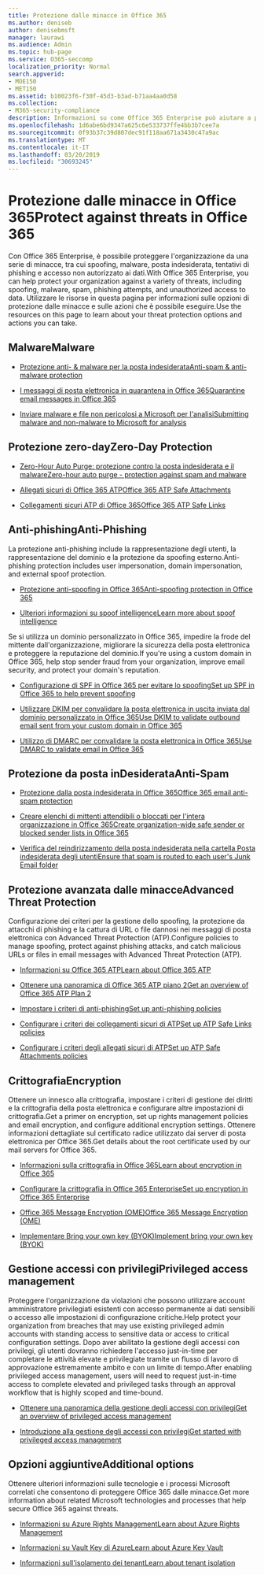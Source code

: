 ```yaml
---
title: Protezione dalle minacce in Office 365
ms.author: deniseb
author: denisebmsft
manager: laurawi
ms.audience: Admin
ms.topic: hub-page
ms.service: O365-seccomp
localization_priority: Normal
search.appverid:
- MOE150
- MET150
ms.assetid: b10023f6-f30f-45d3-b3ad-b71aa4aa0d58
ms.collection:
- M365-security-compliance
description: Informazioni su come Office 365 Enterprise può aiutare a proteggere l'organizzazione da una serie di minacce, tra cui spoofing, malware, posta indesiderata, tentativi di phishing e accesso non autorizzato ai dati.
ms.openlocfilehash: 1d6abe6bd9347a625c6e533737ffe4bb3b7cee7a
ms.sourcegitcommit: 0f93b37c39d807dec91f118aa671a3430c47a9ac
ms.translationtype: MT
ms.contentlocale: it-IT
ms.lasthandoff: 03/20/2019
ms.locfileid: "30693245"
---
```

# <a name="protect-against-threats-in-office-365"></a><span data-ttu-id="ff7b8-103">Protezione dalle minacce in Office 365</span><span class="sxs-lookup"><span data-stu-id="ff7b8-103">Protect against threats in Office 365</span></span>

<span data-ttu-id="ff7b8-104">Con Office 365 Enterprise, è possibile proteggere l'organizzazione da una serie di minacce, tra cui spoofing, malware, posta indesiderata, tentativi di phishing e accesso non autorizzato ai dati.</span><span class="sxs-lookup"><span data-stu-id="ff7b8-104">With Office 365 Enterprise, you can help protect your organization against a variety of threats, including spoofing, malware, spam, phishing attempts, and unauthorized access to data.</span></span> <span data-ttu-id="ff7b8-105">Utilizzare le risorse in questa pagina per informazioni sulle opzioni di protezione dalle minacce e sulle azioni che è possibile eseguire.</span><span class="sxs-lookup"><span data-stu-id="ff7b8-105">Use the resources on this page to learn about your threat protection options and actions you can take.</span></span>

## <a name="malware"></a><span data-ttu-id="ff7b8-106">Malware</span><span class="sxs-lookup"><span data-stu-id="ff7b8-106">Malware</span></span>

- [<span data-ttu-id="ff7b8-107">Protezione anti- &amp; malware per la posta indesiderata</span><span class="sxs-lookup"><span data-stu-id="ff7b8-107">Anti-spam &amp; anti-malware protection</span></span>](anti-spam-and-anti-malware-protection.md)
    
- [<span data-ttu-id="ff7b8-108">I messaggi di posta elettronica in quarantena in Office 365</span><span class="sxs-lookup"><span data-stu-id="ff7b8-108">Quarantine email messages in Office 365</span></span>](quarantine-email-messages.md)
    
- [<span data-ttu-id="ff7b8-109">Inviare malware e file non pericolosi a Microsoft per l'analisi</span><span class="sxs-lookup"><span data-stu-id="ff7b8-109">Submitting malware and non-malware to Microsoft for analysis</span></span>](submitting-malware-and-non-malware-to-microsoft-for-analysis.md)

## <a name="zero-day-protection"></a><span data-ttu-id="ff7b8-110">Protezione zero-day</span><span class="sxs-lookup"><span data-stu-id="ff7b8-110">Zero-Day Protection</span></span>

- [<span data-ttu-id="ff7b8-111">Zero-Hour Auto Purge: protezione contro la posta indesiderata e il malware</span><span class="sxs-lookup"><span data-stu-id="ff7b8-111">Zero-hour auto purge - protection against spam and malware</span></span>](zero-hour-auto-purge.md)

- [<span data-ttu-id="ff7b8-112">Allegati sicuri di Office 365 ATP</span><span class="sxs-lookup"><span data-stu-id="ff7b8-112">Office 365 ATP Safe Attachments</span></span>](atp-safe-attachments.md)

- [<span data-ttu-id="ff7b8-113">Collegamenti sicuri ATP di Office 365</span><span class="sxs-lookup"><span data-stu-id="ff7b8-113">Office 365 ATP Safe Links</span></span>](atp-safe-links.md)

## <a name="anti-phishing"></a><span data-ttu-id="ff7b8-114">Anti-phishing</span><span class="sxs-lookup"><span data-stu-id="ff7b8-114">Anti-Phishing</span></span>

<span data-ttu-id="ff7b8-115">La protezione anti-phishing include la rappresentazione degli utenti, la rappresentazione del dominio e la protezione da spoofing esterno.</span><span class="sxs-lookup"><span data-stu-id="ff7b8-115">Anti-phishing protection includes user impersonation, domain impersonation, and external spoof protection.</span></span> 

- [<span data-ttu-id="ff7b8-116">Protezione anti-spoofing in Office 365</span><span class="sxs-lookup"><span data-stu-id="ff7b8-116">Anti-spoofing protection in Office 365</span></span>](anti-spoofing-protection.md)

- [<span data-ttu-id="ff7b8-117">Ulteriori informazioni su spoof intelligence</span><span class="sxs-lookup"><span data-stu-id="ff7b8-117">Learn more about spoof intelligence</span></span>](learn-about-spoof-intelligence.md)

<span data-ttu-id="ff7b8-118">Se si utilizza un dominio personalizzato in Office 365, impedire la frode del mittente dall'organizzazione, migliorare la sicurezza della posta elettronica e proteggere la reputazione del dominio.</span><span class="sxs-lookup"><span data-stu-id="ff7b8-118">If you're using a custom domain in Office 365, help stop sender fraud from your organization, improve email security, and protect your domain's reputation.</span></span>
  
- [<span data-ttu-id="ff7b8-119">Configurazione di SPF in Office 365 per evitare lo spoofing</span><span class="sxs-lookup"><span data-stu-id="ff7b8-119">Set up SPF in Office 365 to help prevent spoofing</span></span>](set-up-spf-in-office-365-to-help-prevent-spoofing.md)
    
- [<span data-ttu-id="ff7b8-120">Utilizzare DKIM per convalidare la posta elettronica in uscita inviata dal dominio personalizzato in Office 365</span><span class="sxs-lookup"><span data-stu-id="ff7b8-120">Use DKIM to validate outbound email sent from your custom domain in Office 365</span></span>](use-dkim-to-validate-outbound-email.md)
    
- [<span data-ttu-id="ff7b8-121">Utilizzo di DMARC per convalidare la posta elettronica in Office 365</span><span class="sxs-lookup"><span data-stu-id="ff7b8-121">Use DMARC to validate email in Office 365</span></span>](use-dmarc-to-validate-email.md)

## <a name="anti-spam"></a><span data-ttu-id="ff7b8-122">Protezione da posta inDesiderata</span><span class="sxs-lookup"><span data-stu-id="ff7b8-122">Anti-Spam</span></span>

- [<span data-ttu-id="ff7b8-123">Protezione dalla posta indesiderata in Office 365</span><span class="sxs-lookup"><span data-stu-id="ff7b8-123">Office 365 email anti-spam protection</span></span>](anti-spam-protection.md)

- [<span data-ttu-id="ff7b8-124">Creare elenchi di mittenti attendibili o bloccati per l'intera organizzazione in Office 365</span><span class="sxs-lookup"><span data-stu-id="ff7b8-124">Create organization-wide safe sender or blocked sender lists in Office 365</span></span>](create-organization-wide-safe-sender-or-blocked-sender-lists-in-office-365.md)

- [<span data-ttu-id="ff7b8-125">Verifica del reindirizzamento della posta indesiderata nella cartella Posta indesiderata degli utenti</span><span class="sxs-lookup"><span data-stu-id="ff7b8-125">Ensure that spam is routed to each user's Junk Email folder</span></span>](ensure-that-spam-is-routed-to-each-user-s-junk-email-folder.md)
  
    
## <a name="advanced-threat-protection"></a><span data-ttu-id="ff7b8-126">Protezione avanzata dalle minacce</span><span class="sxs-lookup"><span data-stu-id="ff7b8-126">Advanced Threat Protection</span></span>

<span data-ttu-id="ff7b8-127">Configurazione dei criteri per la gestione dello spoofing, la protezione da attacchi di phishing e la cattura di URL o file dannosi nei messaggi di posta elettronica con Advanced Threat Protection (ATP).</span><span class="sxs-lookup"><span data-stu-id="ff7b8-127">Configure policies to manage spoofing, protect against phishing attacks, and catch malicious URLs or files in email messages with Advanced Threat Protection (ATP).</span></span>
  
- [<span data-ttu-id="ff7b8-128">Informazioni su Office 365 ATP</span><span class="sxs-lookup"><span data-stu-id="ff7b8-128">Learn about Office 365 ATP</span></span>](office-365-atp.md)

- [<span data-ttu-id="ff7b8-129">Ottenere una panoramica di Office 365 ATP piano 2</span><span class="sxs-lookup"><span data-stu-id="ff7b8-129">Get an overview of Office 365 ATP Plan 2</span></span>](office-365-ti.md)
    
- [<span data-ttu-id="ff7b8-130">Impostare i criteri di anti-phishing</span><span class="sxs-lookup"><span data-stu-id="ff7b8-130">Set up anti-phishing policies</span></span>](set-up-anti-phishing-policies.md)
    
- [<span data-ttu-id="ff7b8-131">Configurare i criteri dei collegamenti sicuri di ATP</span><span class="sxs-lookup"><span data-stu-id="ff7b8-131">Set up ATP Safe Links policies</span></span>](set-up-atp-safe-links-policies.md)
    
- [<span data-ttu-id="ff7b8-132">Configurare i criteri degli allegati sicuri di ATP</span><span class="sxs-lookup"><span data-stu-id="ff7b8-132">Set up ATP Safe Attachments policies</span></span>](set-up-atp-safe-attachments-policies.md)
    
## <a name="encryption"></a><span data-ttu-id="ff7b8-133">Crittografia</span><span class="sxs-lookup"><span data-stu-id="ff7b8-133">Encryption</span></span>

<span data-ttu-id="ff7b8-134">Ottenere un innesco alla crittografia, impostare i criteri di gestione dei diritti e la crittografia della posta elettronica e configurare altre impostazioni di crittografia.</span><span class="sxs-lookup"><span data-stu-id="ff7b8-134">Get a primer on encryption, set up rights management policies and email encryption, and configure additional encryption settings.</span></span> <span data-ttu-id="ff7b8-135">Ottenere informazioni dettagliate sul certificato radice utilizzato dai server di posta elettronica per Office 365.</span><span class="sxs-lookup"><span data-stu-id="ff7b8-135">Get details about the root certificate used by our mail servers for Office 365.</span></span>
  
- [<span data-ttu-id="ff7b8-136">Informazioni sulla crittografia in Office 365</span><span class="sxs-lookup"><span data-stu-id="ff7b8-136">Learn about encryption in Office 365</span></span>](encryption.md)
    
- [<span data-ttu-id="ff7b8-137">Configurare la crittografia in Office 365 Enterprise</span><span class="sxs-lookup"><span data-stu-id="ff7b8-137">Set up encryption in Office 365 Enterprise</span></span>](set-up-encryption.md)
    
- [<span data-ttu-id="ff7b8-138">Office 365 Message Encryption (OME)</span><span class="sxs-lookup"><span data-stu-id="ff7b8-138">Office 365 Message Encryption (OME)</span></span>](ome.md)
    
- [<span data-ttu-id="ff7b8-139">Implementare Bring your own key (BYOK)</span><span class="sxs-lookup"><span data-stu-id="ff7b8-139">Implement bring your own key (BYOK)</span></span>](https://docs.microsoft.com/azure/key-vault/key-vault-hsm-protected-keys#implementing-bring-your-own-key-byok-for-azure-key-vault)
        
## <a name="privileged-access-management"></a><span data-ttu-id="ff7b8-140">Gestione accessi con privilegi</span><span class="sxs-lookup"><span data-stu-id="ff7b8-140">Privileged access management</span></span>

<span data-ttu-id="ff7b8-141">Proteggere l'organizzazione da violazioni che possono utilizzare account amministratore privilegiati esistenti con accesso permanente ai dati sensibili o accesso alle impostazioni di configurazione critiche.</span><span class="sxs-lookup"><span data-stu-id="ff7b8-141">Help protect your organization from breaches that may use existing privileged admin accounts with standing access to sensitive data or access to critical configuration settings.</span></span> <span data-ttu-id="ff7b8-142">Dopo aver abilitato la gestione degli accessi con privilegi, gli utenti dovranno richiedere l'accesso just-in-time per completare le attività elevate e privilegiate tramite un flusso di lavoro di approvazione estremamente ambito e con un limite di tempo.</span><span class="sxs-lookup"><span data-stu-id="ff7b8-142">After enabling privileged access management, users will need to request just-in-time access to complete elevated and privileged tasks through an approval workflow that is highly scoped and time-bound.</span></span>
  
- [<span data-ttu-id="ff7b8-143">Ottenere una panoramica della gestione degli accessi con privilegi</span><span class="sxs-lookup"><span data-stu-id="ff7b8-143">Get an overview of privileged access management</span></span>](privileged-access-management-overview.md)
    
- [<span data-ttu-id="ff7b8-144">Introduzione alla gestione degli accessi con privilegi</span><span class="sxs-lookup"><span data-stu-id="ff7b8-144">Get started with privileged access management</span></span>](privileged-access-management-configuration.md)

## <a name="additional-options"></a><span data-ttu-id="ff7b8-145">Opzioni aggiuntive</span><span class="sxs-lookup"><span data-stu-id="ff7b8-145">Additional options</span></span>

<span data-ttu-id="ff7b8-146">Ottenere ulteriori informazioni sulle tecnologie e i processi Microsoft correlati che consentono di proteggere Office 365 dalle minacce.</span><span class="sxs-lookup"><span data-stu-id="ff7b8-146">Get more information about related Microsoft technologies and processes that help secure Office 365 against threats.</span></span>
  
- [<span data-ttu-id="ff7b8-147">Informazioni su Azure Rights Management</span><span class="sxs-lookup"><span data-stu-id="ff7b8-147">Learn about Azure Rights Management</span></span>](https://docs.microsoft.com/information-protection/understand-explore/what-is-azure-rms)
    
- [<span data-ttu-id="ff7b8-148">Informazioni su Vault Key di Azure</span><span class="sxs-lookup"><span data-stu-id="ff7b8-148">Learn about Azure Key Vault</span></span>](https://docs.microsoft.com/azure/key-vault/)
    
- [<span data-ttu-id="ff7b8-149">Informazioni sull'isolamento dei tenant</span><span class="sxs-lookup"><span data-stu-id="ff7b8-149">Learn about tenant isolation</span></span>](http://download.microsoft.com/download/3/F/0/3F0420A2-657B-44B6-B21E-D7BD98A94390/Tenant%20Isolation%20in%20Office%20365.pdf)
    

